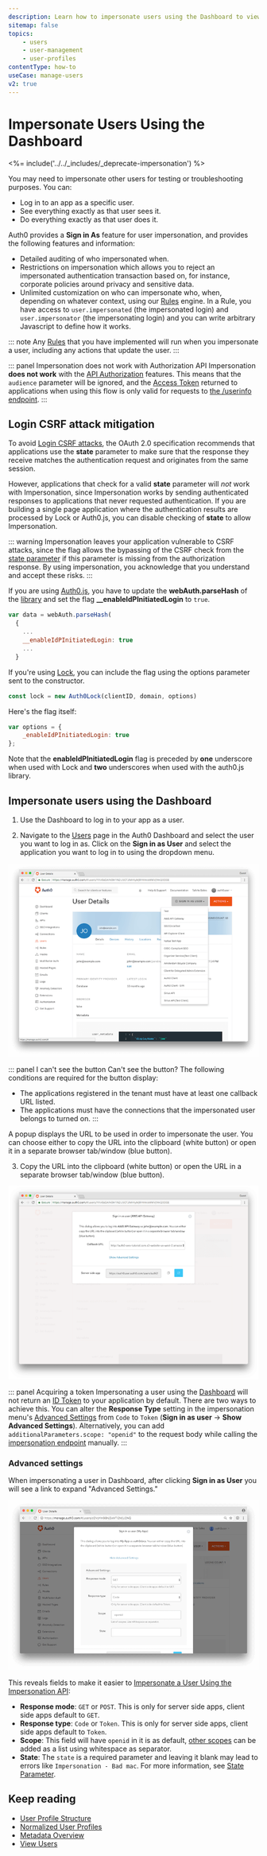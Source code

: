 ```yaml
---
description: Learn how to impersonate users using the Dashboard to view their information as they would see it. 
sitemap: false
topics:
    - users
    - user-management
    - user-profiles
contentType: how-to
useCase: manage-users
v2: true
---
```

# Impersonate Users Using the Dashboard

<%= include('../../_includes/_deprecate-impersonation') %>

You may need to impersonate other users for testing or troubleshooting purposes. You can:

* Log in to an app as a specific user.
* See everything exactly as that user sees it.
* Do everything exactly as that user does it.

Auth0 provides a __Sign in As__ feature for user impersonation, and provides the following features and information:

* Detailed auditing of who impersonated when.
* Restrictions on impersonation which allows you to reject an impersonated authentication transaction based on, for instance, corporate policies around privacy and sensitive data.
* Unlimited customization on who can impersonate who, when, depending on whatever context, using our [Rules](/rules) engine. In a Rule, you have access to `user.impersonated` (the impersonated login) and `user.impersonator` (the impersonating login) and you can write arbitrary Javascript to define how it works.

::: note
Any [Rules](/rules) that you have implemented will run when you impersonate a user, including any actions that update the user.
:::

::: panel Impersonation does not work with Authorization API
Impersonation **does not work** with the [API Authorization](/api-auth) features. This means that the `audience` parameter will be ignored, and the [Access Token](/tokens/concepts/overview-access-tokens) returned to applications when using this flow is only valid for requests to [the /userinfo endpoint](/api/authentication#get-user-info). 
:::

## Login CSRF attack mitigation

To avoid [Login CSRF attacks](/protocols/oauth2/mitigate-csrf-attacks), the OAuth 2.0 specification recommends that applications use the **state** parameter to make sure that the response they receive matches the authentication request and originates from the same session.

However, applications that check for a valid **state** parameter will *not* work with Impersonation, since Impersonation works by sending authenticated responses to applications that never requested authentication. If you are building a single page application where the authentication results are processed by Lock or Auth0.js, you can disable checking of **state** to allow Impersonation.

::: warning
Impersonation leaves your application vulnerable to CSRF attacks, since the flag allows the bypassing of the CSRF check from the [state parameter](/protocols/oauth2/oauth-state) if this parameter is missing from the authorization response. By using impersonation, you acknowledge that you understand and accept these risks.
:::

If you are using [Auth0.js](/libraries/auth0js), you have to update the **webAuth.parseHash** of the [library](/libraries/auth0js/v9#extract-the-authresult-and-get-user-info) and set the flag **__enableIdPInitiatedLogin** to `true`.

```javascript
var data = webAuth.parseHash(
  {
    ...
    __enableIdPInitiatedLogin: true
    ...
  }
```

If you're using [Lock](/lock), you can include the flag using the options parameter sent to the constructor.

```javascript
const lock = new Auth0Lock(clientID, domain, options)
```

Here's the flag itself:

```javascript
var options = {
    _enableIdPInitiatedLogin: true
};
```

Note that the **enableIdPInitiatedLogin** flag is preceded by **one** underscore when used with Lock and **two** underscores when used with the auth0.js library.

## Impersonate users using the Dashboard
1. Use the Dashboard to log in to your app as a user.

2. Navigate to the [Users](${manage_url}/#/users) page in the Auth0 Dashboard and select the user you want to log in as. Click on the __Sign in as User__ and select the application you want to log in to using the dropdown menu.

![Impersonate a User](/media/articles/user-profile/user2.png)

::: panel I can't see the button
Can't see the button? The following conditions are required for the button display:
- The applications registered in the tenant must have at least one callback URL listed.
- The applications must have the connections that the impersonated user belongs to turned on.
:::

A popup displays the URL to be used in order to impersonate the user. You can choose either to copy the URL into the clipboard (white button) or open it in a separate browser tab/window (blue button).

3. Copy the URL into the clipboard (white button) or open the URL in a separate browser tab/window (blue button).

![Impersonate a User](/media/articles/user-profile/user3.png)

::: panel Acquiring a token
Impersonating a user using the [Dashboard](${manage_url}) will not return an [ID Token](/tokens/id-token) to your application by default. There are two ways to achieve this. You can alter the **Response Type** setting in the impersonation menu's [Advanced Settings](#advanced-settings) from `Code` to `Token` (**Sign in as user** -> **Show Advanced Settings**). Alternatively, you can add `additionalParameters.scope: "openid"` to the request body while calling the [impersonation endpoint](/api/authentication/reference#impersonation) manually.
:::

### Advanced settings

When impersonating a user in Dashboard, after clicking **Sign in as User** you will see a link to expand "Advanced Settings."

![Advanced Settings](/media/articles/user-profile/impersonation-adv.png)

This reveals fields to make it easier to [Impersonate a User Using the Impersonation API](/users/guides/impersonate-users-using-the-impersonation-api):

- **Response mode**: `GET` or `POST`. This is only for server side apps, client side apps default to `GET`.
- **Response type**: `Code` or `Token`. This is only for server side apps, client side apps default to `Token`.
- **Scope**: This field will have `openid` in it is as default, [other scopes](/scopes) can be added as a list using whitespace as separator.
- **State**: The `state` is a required parameter and leaving it blank may lead to errors like `Impersonation - Bad mac`. For more information, see [State Parameter](/protocols/oauth2/oauth-state).

## Keep reading

* [User Profile Structure](/users/references/user-profile-structure)
* [Normalized User Profiles](/users/normalized)
* [Metadata Overview](/users/concepts/overview-user-metadata)
* [View Users](/users/guides/view-users)
